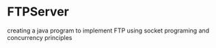 # FTPServer
creating a java program to implement FTP using socket programing and concurrency principles
